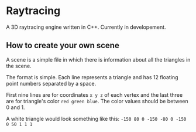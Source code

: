 # Raytracing

A 3D raytracing engine written in C++.
Currently in developement.


## How to create your own scene

A scene is a simple file in which there is information about all the triangles in the scene.

The format is simple. Each line represents a triangle and has 12 floating point numbers separated by a space.

First nine lines are for coordinates ```x y z``` of each vertex and the last three are for triangle's color ```red green blue```.
The color values should be between 0 and 1.

A white triangle would look something like this:
```-150 80 0 -150 -80 0 -150 0 50 1 1 1```
